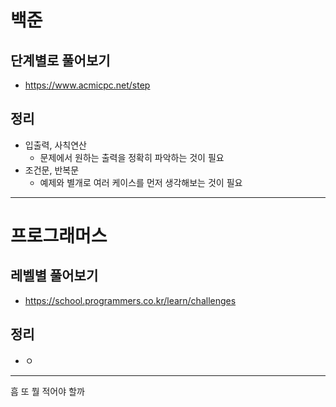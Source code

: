 # 백준

## 단계별로 풀어보기
- https://www.acmicpc.net/step

## 정리
- 입출력, 사칙연산
  - 문제에서 원하는 출력을 정확히 파악하는 것이 필요
- 조건문, 반복문
  - 예제와 별개로 여러 케이스를 먼저 생각해보는 것이 필요

---

# 프로그래머스

## 레벨별 풀어보기
- https://school.programmers.co.kr/learn/challenges

## 정리
- ㅇ

---

흠 또 뭘 적어야 할까